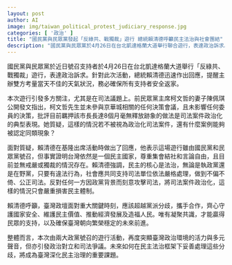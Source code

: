 ```yaml
---
layout: post
author: AI
image: img/taiwan_political_protest_judiciary_response.jpg
categories: [ '政治' ]
title: "國民黨與民眾黨發起「反綠共、戰獨裁」遊行 總統賴清德呼籲民主法治與社會團結"
description: "國民黨與民眾黨於4月26日在台北凱達格蘭大道舉行聯合遊行，表達政治訴求。總統賴清德針對活動與相關司法爭議回應，強調台灣的民主體制、法治重要性及超越黨派合作的必要性。本次遊行凸顯台灣政治多元活力及分歧，未來如何在法治下妥善調處成為深化民主的關鍵。"
---
```

國民黨與民眾黨於近日號召支持者於4月26日在台北凱達格蘭大道舉行「反綠共、戰獨裁」遊行，表達政治訴求。針對此次活動，總統賴清德迅速作出回應，提醒主辦雙方考量當天不佳的天氣狀況，務必確保所有支持者安全返家。

本次遊行引發多方關注，尤其是在司法議題上。前民眾黨主席柯文哲的妻子陳佩琪公開發文指出，柯文哲先生並未參與京華城相關的任何決策會議，且未影響任何委員的決策，批評目前羈押該市長長達8個月毫無釋放跡象的做法是司法案件政治化的典型表現。她質疑，這樣的情況若不被視為政治化司法案件，還有什麼案例能夠被認定同類現象？

面對質疑，賴清德在基隆出席活動時做出了回應，他表示這場遊行雖由國民黨和民眾黨號召，但事實證明台灣依然是一個民主國家，尊重集會結社和言論自由，且目前並無戒嚴或獨裁的情況存在。賴清德強調，民主的核心是法治，無論是執政黨還是在野黨，只要有違法行為，社會應共同支持司法單位依法嚴格處理，做到不偏不倚、公正司法。反對任何一方因政黨背景而刻意攻擊司法，將司法案件政治化，這樣的情況只會嚴重損害民主體制。

賴清德呼籲，臺灣政壇面對重大關鍵時刻，應該超越黨派分歧，攜手合作，齊心守護國家安全、維護民主價值、推動經濟發展及造福人民。唯有凝聚共識，才能贏得民眾的支持，以及確保臺灣朝向繁榮穩定的未來前進。

整體而言，本次由兩大政黨號召的遊行活動，再度突顯臺灣政治環境的活力與多元聲音，但亦引發政治對立和司法爭議。未來如何在民主法治框架下妥善處理這些分歧，將成為臺灣深化民主治理的重要課題。